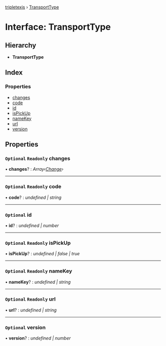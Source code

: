 [tripletexjs](../README.md) › [TransportType](transporttype.md)

# Interface: TransportType

## Hierarchy

* **TransportType**

## Index

### Properties

* [changes](transporttype.md#optional-readonly-changes)
* [code](transporttype.md#optional-readonly-code)
* [id](transporttype.md#optional-id)
* [isPickUp](transporttype.md#optional-readonly-ispickup)
* [nameKey](transporttype.md#optional-readonly-namekey)
* [url](transporttype.md#optional-readonly-url)
* [version](transporttype.md#optional-version)

## Properties

### `Optional` `Readonly` changes

• **changes**? : *Array‹[Change](../modules/change.md)›*

___

### `Optional` `Readonly` code

• **code**? : *undefined | string*

___

### `Optional` id

• **id**? : *undefined | number*

___

### `Optional` `Readonly` isPickUp

• **isPickUp**? : *undefined | false | true*

___

### `Optional` `Readonly` nameKey

• **nameKey**? : *undefined | string*

___

### `Optional` `Readonly` url

• **url**? : *undefined | string*

___

### `Optional` version

• **version**? : *undefined | number*
